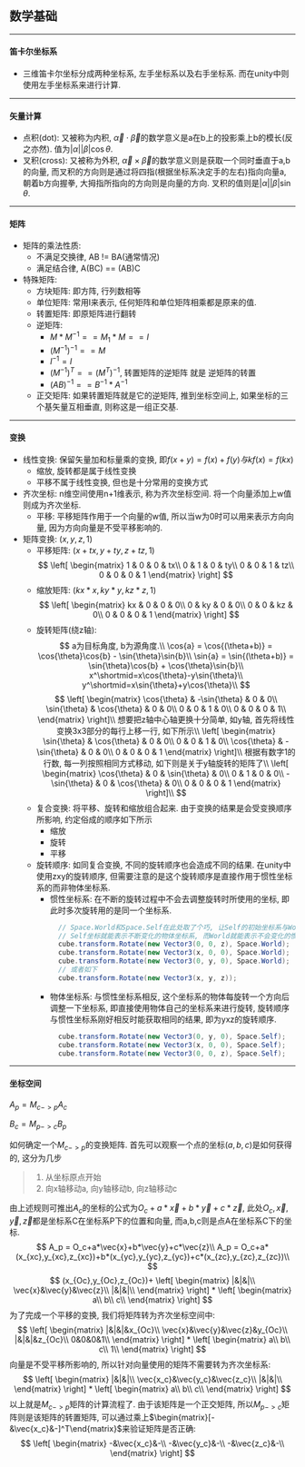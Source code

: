 ## **数学基础**
---------------------------------------------------------------------------
#### **笛卡尔坐标系**
- 三维笛卡尔坐标分成两种坐标系, 左手坐标系以及右手坐标系. 而在unity中则使用左手坐标系来进行计算.
---------------------------------------------------------------------------
#### **矢量计算**
- 点积(dot): 又被称为内积, $\vec{\alpha} \cdot \vec{\beta}$的数学意义是a在b上的投影乘上b的模长(反之亦然). 值为$|\alpha||\beta|\cos\theta$.
- 叉积(cross): 又被称为外积, $\vec{\alpha} \times \vec{\beta}$的数学意义则是获取一个同时垂直于a,b的向量, 而叉积的方向则是通过将四指(根据坐标系决定手的左右)指向向量a, 朝着b方向握拳, 大拇指所指向的方向则是向量的方向. 叉积的值则是$|\alpha||\beta|\sin\theta$.
---------------------------------------------------------------------------
#### **矩阵**
- 矩阵的乘法性质:
  - 不满足交换律, AB != BA(通常情况)
  - 满足结合律, A(BC) == (AB)C
- 特殊矩阵:
  - 方块矩阵: 即方阵, 行列数相等
  - 单位矩阵: 常用I来表示, 任何矩阵和单位矩阵相乘都是原来的值.
  - 转置矩阵: 即原矩阵进行翻转
  - 逆矩阵: 
    - $M*M^{-1} == M_1*M == I$
    - $(M^{-1})^{-1} == M$
    - $I^{-1} = I$
    - $(M^{-1})^T == (M^T)^{-1}$, 转置矩阵的逆矩阵 就是 逆矩阵的转置
    - $(AB)^{-1} == B^{-1}*A^{-1}$
  - 正交矩阵: 如果转置矩阵就是它的逆矩阵, 推到坐标空间上, 如果坐标的三个基矢量互相垂直, 则称这是一组正交基.
---------------------------------------------------------------------------
#### **变换**
- 线性变换: 保留矢量加和标量乘的变换, 即$f(x+y)=f(x)+f(y)与kf(x)=f(kx)$
  - 缩放, 旋转都是属于线性变换
  - 平移不属于线性变换, 但也是十分常用的变换方式
- 齐次坐标: n维空间使用n+1维表示, 称为齐次坐标空间. 将一个向量添加上w值则成为齐次坐标.
  - 平移: 平移矩阵作用于一个向量的w值, 所以当w为0时可以用来表示方向向量, 因为方向向量是不受平移影响的.
- 矩阵变换: $(x, y, z, 1)$
  - 平移矩阵: $(x+tx, y+ty, z+tz, 1)$
  $$
  \left[
  \begin{matrix}
    1 & 0 & 0 & tx\\
    0 & 1 & 0 & ty\\
    0 & 0 & 1 & tz\\
    0 & 0 & 0 & 1
    \end{matrix} 
  \right]
  $$
  - 缩放矩阵: $(kx*x, ky*y, kz*z, 1)$
  $$
  \left[
  \begin{matrix}
    kx & 0 & 0 & 0\\
    0 & ky & 0 & 0\\
    0 & 0 & kz & 0\\
    0 & 0 & 0 & 1
    \end{matrix} 
  \right]
  $$
  - 旋转矩阵(绕z轴):
  $$
  a为目标角度, b为源角度.\\
  \cos{a} = \cos{(\theta+b)} = \cos{\theta}\cos{b} - \sin{\theta}\sin{b}\\
  \sin{a} = \sin{(\theta+b)} = \sin{\theta}\cos{b} + \cos{\theta}\sin{b}\\
  x^\shortmid=x\cos{\theta}-y\sin{\theta}\\
  y^\shortmid=x\sin{\theta}+y\cos{\theta}\\
  $$
  $$
  \left[
  \begin{matrix}
    \cos{\theta} & -\sin{\theta} & 0 & 0\\
    \sin{\theta} & \cos{\theta} & 0 & 0\\
    0 & 0 & 1 & 0\\
    0 & 0 & 0 & 1\\
    \end{matrix} 
  \right]\\
  想要把z轴中心轴更换十分简单, 如y轴, 首先将线性变换3x3部分的每行上移一行, 如下所示\\
  \left[
  \begin{matrix}
    \sin{\theta} & \cos{\theta} & 0 & 0\\
    0 & 0 & 1 & 0\\
    \cos{\theta} & -\sin{\theta} & 0 & 0\\
    0 & 0 & 0 & 1
    \end{matrix} 
  \right]\\
  根据有数字1的行数, 每一列按照相同方式移动, 如下则是关于y轴旋转的矩阵了\\
  \left[
  \begin{matrix}
    \cos{\theta} & 0 & \sin{\theta} & 0\\
    0 & 1 & 0 & 0\\
    -\sin{\theta} & 0 & \cos{\theta} & 0\\
    0 & 0 & 0 & 1
    \end{matrix} 
  \right]\\
  $$
  - 复合变换: 将平移、旋转和缩放组合起来. 由于变换的结果是会受变换顺序所影响, 约定俗成的顺序如下所示
    - 缩放
    - 旋转
    - 平移
  - 旋转顺序: 如同复合变换, 不同的旋转顺序也会造成不同的结果. 在unity中使用zxy的旋转顺序, 但需要注意的是这个旋转顺序是直接作用于惯性坐标系的而非物体坐标系.
    - 惯性坐标系: 在不断的旋转过程中不会去调整旋转时所使用的坐标, 即此时多次旋转用的是同一个坐标系.
      ``` csharp
        // Space.World和Space.Self在此处取了个巧, 让Self的初始坐标系与World相同
        // Self坐标就能表示不断变化的物体坐标系, 而World就能表示不会变化的惯性坐标系
        cube.transform.Rotate(new Vector3(0, 0, z), Space.World);
        cube.transform.Rotate(new Vector3(x, 0, 0), Space.World);
        cube.transform.Rotate(new Vector3(0, y, 0), Space.World);
        // 或者如下
        cube.transform.Rotate(new Vector3(x, y, z));
      ```
    - 物体坐标系: 与惯性坐标系相反, 这个坐标系的物体每旋转一个方向后调整一下坐标系, 即直接使用物体自己的坐标系来进行旋转, 旋转顺序与惯性坐标系刚好相反时能获取相同的结果, 即为yxz的旋转顺序.
      ``` csharp
        cube.transform.Rotate(new Vector3(0, y, 0), Space.Self);
        cube.transform.Rotate(new Vector3(x, 0, 0), Space.Self);
        cube.transform.Rotate(new Vector3(0, 0, z), Space.Self);
      ```
---------------------------------------------------------------------------
#### **坐标空间**
$A_p = M_{c->p}A_c$

$B_c = M_{p->c}B_p$

如何确定一个$M_{c->p}$的变换矩阵. 首先可以观察一个点的坐标$(a,b,c)$是如何获得的, 这分为几步
>1. 从坐标原点开始
>2. 向x轴移动a, 向y轴移动b, 向z轴移动c

由上述规则可推出$A_c$的坐标的公式为$O_c+a*\vec{x}+b*\vec{y}+c*\vec{z}$, 此处$O_c,\vec{x},\vec{y},\vec{z}$都是坐标系C在坐标系P下的位置和向量, 而a,b,c则是点A在坐标系C下的坐标.
$$
A_p = O_c+a*\vec{x}+b*\vec{y}+c*\vec{z}\\
A_p = O_c+a*(x_{xc},y_{xc},z_{xc})+b*(x_{yc},y_{yc},z_{yc})+c*(x_{zc},y_{zc},z_{zc})\\
$$
$$
(x_{Oc},y_{Oc},z_{Oc})+
\left[
\begin{matrix}
  |&|&|\\
  \vec{x}&\vec{y}&\vec{z}\\
  |&|&|\\
\end{matrix}
\right]
*
\left[
\begin{matrix}
  a\\
  b\\
  c\\
\end{matrix}
\right]
$$
为了完成一个平移的变换, 我们将矩阵转为齐次坐标空间中:
$$
\left[
\begin{matrix}
  |&|&|&x_{Oc}\\
  \vec{x}&\vec{y}&\vec{z}&y_{Oc}\\
  |&|&|&z_{Oc}\\
  0&0&0&1\\
\end{matrix}
\right]
*
\left[
\begin{matrix}
  a\\
  b\\
  c\\
  1\\
\end{matrix}
\right]
$$
向量是不受平移所影响的, 所以针对向量使用的矩阵不需要转为齐次坐标系:
$$
\left[
\begin{matrix}
  |&|&|\\
  \vec{x_c}&\vec{y_c}&\vec{z_c}\\
  |&|&|\\
\end{matrix}
\right]
*
\left[
\begin{matrix}
  a\\
  b\\
  c\\
\end{matrix}
\right]
$$
以上就是$M_{c->p}$矩阵的计算流程了. 由于该矩阵是一个正交矩阵, 所以$M_{p->c}$矩阵则是该矩阵的转置矩阵, 可以通过乘上$\begin{matrix}[-&\vec{x_c}&-]^T\end{matrix}$来验证矩阵是否正确:
$$
\left[
\begin{matrix}
  -&\vec{x_c}&-\\
  -&\vec{y_c}&-\\
  -&\vec{z_c}&-\\
\end{matrix}
\right]
$$